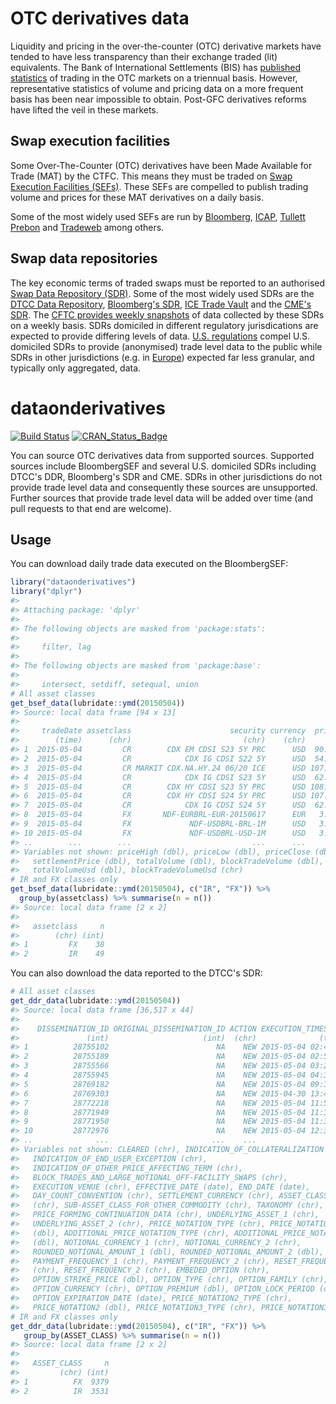 <!-- README.md is generated from README.Rmd. Please edit that file -->
OTC derivatives data
====================

Liquidity and pricing in the over-the-counter (OTC) derivative markets have tended to have less transparency than their exchange traded (lit) equivalents. The Bank of International Settlements (BIS) has [published statistics](http://www.bis.org/statistics/derstats.htm) of trading in the OTC markets on a triennual basis. However, representative statistics of volume and pricing data on a more frequent basis has been near impossible to obtain. Post-GFC derivatives reforms have lifted the veil in these markets.

Swap execution facilities
-------------------------

Some Over-The-Counter (OTC) derivatives have been Made Available for Trade (MAT) by the CTFC. This means they must be traded on [Swap Execution Facilities (SEFs)](http://www.cftc.gov/IndustryOversight/TradingOrganizations/SEF2/index.htm). These SEFs are compelled to publish trading volume and prices for these MAT derivatives on a daily basis.

Some of the most widely used SEFs are run by [Bloomberg](http://www.bloombergsef.com), [ICAP](http://www.icap.com/what-we-do/global-broking/sef.aspx), [Tullett Prebon](http://www.tullettprebon.com/swap_execution_facility/index.aspx) and [Tradeweb](http://www.tradeweb.com/Institutional/Derivatives/SEF-Center/) among others.

Swap data repositories
----------------------

The key economic terms of traded swaps must be reported to an authorised [Swap Data Repository (SDR)](http://www.cftc.gov/IndustryOversight/DataRepositories/index.htm). Some of the most widely used SDRs are the [DTCC Data Repository](http://www.dtcc.com/data-and-repository-services/global-trade-repository/gtr-us.aspx), [Bloomberg's SDR](http://www.bloombergsdr.com), [ICE Trade Vault](https://www.icetradevault.com) and the [CME's SDR](http://www.cmegroup.com/trading/global-repository-services/cme-swap-data-repository.html). The [CFTC provides weekly snapshots](http://www.cftc.gov/MarketReports/SwapsReports/index.htm) of data collected by these SDRs on a weekly basis. SDRs domiciled in different regulatory jurisdications are expected to provide differing levels of data. [U.S. regulations](http://www.cftc.gov/IndustryOversight/DataRepositories/index.htm) compel U.S. domiciled SDRs to provide (anonymised) trade level data to the public while SDRs in other jurisdictions (e.g. in [Europe](http://eur-lex.europa.eu/LexUriServ/LexUriServ.do?uri=OJ:L:2013:052:0033:0036:EN:PDF)) expected far less granular, and typically only aggregated, data.

dataonderivatives
=================

[![Build Status](https://travis-ci.org/imanuelcostigan/dataonderivatives.svg?branch=master)](https://travis-ci.org/imanuelcostigan/dataonderivatives) [![CRAN\_Status\_Badge](http://www.r-pkg.org/badges/version/dataonderivatives)](http://cran.r-project.org/package=dataonderivatives)

You can source OTC derivatives data from supported sources. Supported sources include BloombergSEF and several U.S. domiciled SDRs including DTCC's DDR, Bloomberg's SDR and CME. SDRs in other jurisdictions do not provide trade level data and consequently these sources are unsupported. Further sources that provide trade level data will be added over time (and pull requests to that end are welcome).

Usage
-----

You can download daily trade data executed on the BloombergSEF:

``` r
library("dataonderivatives")
library("dplyr")
#> 
#> Attaching package: 'dplyr'
#> 
#> The following objects are masked from 'package:stats':
#> 
#>     filter, lag
#> 
#> The following objects are masked from 'package:base':
#> 
#>     intersect, setdiff, setequal, union
# All asset classes
get_bsef_data(lubridate::ymd(20150504))
#> Source: local data frame [94 x 13]
#> 
#>     tradeDate assetclass                      security currency  priceOpen
#>        (time)      (chr)                         (chr)    (chr)      (dbl)
#> 1  2015-05-04         CR        CDX EM CDSI S23 5Y PRC      USD  90.860000
#> 2  2015-05-04         CR            CDX IG CDSI S22 5Y      USD  54.690000
#> 3  2015-05-04         CR MARKIT CDX.NA.HY.24 06/20 ICE      USD 107.375000
#> 4  2015-05-04         CR            CDX IG CDSI S23 5Y      USD  62.240000
#> 5  2015-05-04         CR        CDX HY CDSI S23 5Y PRC      USD 108.420000
#> 6  2015-05-04         CR        CDX HY CDSI S24 5Y PRC      USD 107.350000
#> 7  2015-05-04         CR            CDX IG CDSI S24 5Y      USD  62.570000
#> 8  2015-05-04         FX       NDF-EURBRL-EUR-20150617      EUR   3.490216
#> 9  2015-05-04         FX             NDF-USDBRL-BRL-1M      USD   3.120800
#> 10 2015-05-04         FX             NDF-USDBRL-USD-1M      USD   3.123700
#> ..        ...        ...                           ...      ...        ...
#> Variables not shown: priceHigh (dbl), priceLow (dbl), priceClose (dbl),
#>   settlementPrice (dbl), totalVolume (dbl), blockTradeVolume (dbl),
#>   totalVolumeUsd (dbl), blockTradeVolumeUsd (chr)
# IR and FX classes only
get_bsef_data(lubridate::ymd(20150504), c("IR", "FX")) %>% 
  group_by(assetclass) %>% summarise(n = n())
#> Source: local data frame [2 x 2]
#> 
#>   assetclass     n
#>        (chr) (int)
#> 1         FX    38
#> 2         IR    49
```

You can also download the data reported to the DTCC's SDR:

``` r
# All asset classes
get_ddr_data(lubridate::ymd(20150504))
#> Source: local data frame [36,517 x 44]
#> 
#>    DISSEMINATION_ID ORIGINAL_DISSEMINATION_ID ACTION EXECUTION_TIMESTAMP
#>               (int)                     (int)  (chr)              (time)
#> 1          28755102                        NA    NEW 2015-05-04 02:42:42
#> 2          28755189                        NA    NEW 2015-05-04 02:55:00
#> 3          28755566                        NA    NEW 2015-05-04 03:29:00
#> 4          28755945                        NA    NEW 2015-05-04 04:32:00
#> 5          28769182                        NA    NEW 2015-05-04 09:34:51
#> 6          28769303                        NA    NEW 2015-04-30 13:49:30
#> 7          28772218                        NA    NEW 2015-05-04 11:57:00
#> 8          28771949                        NA    NEW 2015-05-04 11:36:30
#> 9          28771950                        NA    NEW 2015-05-04 11:36:31
#> 10         28772976                        NA    NEW 2015-05-04 12:36:45
#> ..              ...                       ...    ...                 ...
#> Variables not shown: CLEARED (chr), INDICATION_OF_COLLATERALIZATION (chr),
#>   INDICATION_OF_END_USER_EXCEPTION (chr),
#>   INDICATION_OF_OTHER_PRICE_AFFECTING_TERM (chr),
#>   BLOCK_TRADES_AND_LARGE_NOTIONAL_OFF-FACILITY_SWAPS (chr),
#>   EXECUTION_VENUE (chr), EFFECTIVE_DATE (date), END_DATE (date),
#>   DAY_COUNT_CONVENTION (chr), SETTLEMENT_CURRENCY (chr), ASSET_CLASS
#>   (chr), SUB-ASSET_CLASS_FOR_OTHER_COMMODITY (chr), TAXONOMY (chr),
#>   PRICE_FORMING_CONTINUATION_DATA (chr), UNDERLYING_ASSET_1 (chr),
#>   UNDERLYING_ASSET_2 (chr), PRICE_NOTATION_TYPE (chr), PRICE_NOTATION
#>   (dbl), ADDITIONAL_PRICE_NOTATION_TYPE (chr), ADDITIONAL_PRICE_NOTATION
#>   (dbl), NOTIONAL_CURRENCY_1 (chr), NOTIONAL_CURRENCY_2 (chr),
#>   ROUNDED_NOTIONAL_AMOUNT_1 (dbl), ROUNDED_NOTIONAL_AMOUNT_2 (dbl),
#>   PAYMENT_FREQUENCY_1 (chr), PAYMENT_FREQUENCY_2 (chr), RESET_FREQUENCY_1
#>   (chr), RESET_FREQUENCY_2 (chr), EMBEDED_OPTION (chr),
#>   OPTION_STRIKE_PRICE (dbl), OPTION_TYPE (chr), OPTION_FAMILY (chr),
#>   OPTION_CURRENCY (chr), OPTION_PREMIUM (dbl), OPTION_LOCK_PERIOD (date),
#>   OPTION_EXPIRATION_DATE (date), PRICE_NOTATION2_TYPE (chr),
#>   PRICE_NOTATION2 (dbl), PRICE_NOTATION3_TYPE (chr), PRICE_NOTATION3 (dbl)
# IR and FX classes only
get_ddr_data(lubridate::ymd(20150504), c("IR", "FX")) %>% 
   group_by(ASSET_CLASS) %>% summarise(n = n())
#> Source: local data frame [2 x 2]
#> 
#>   ASSET_CLASS     n
#>         (chr) (int)
#> 1          FX  9379
#> 2          IR  3531
```
